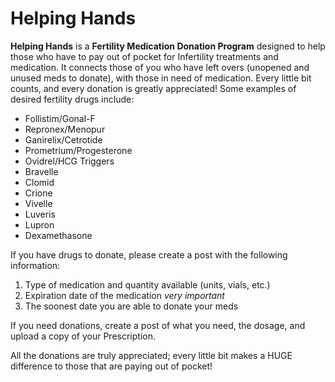 # Helping Hands

**Helping Hands** is a **Fertility Medication Donation Program** designed to help those who have to pay out of pocket for Infertility treatments and medication. It connects those of you who have left overs (unopened and unused meds to donate), with those in need of medication. Every little bit counts, and every donation is greatly appreciated! Some examples of desired fertility drugs include: 
* Follistim/Gonal-F 
* Repronex/Menopur 
* Ganirelix/Cetrotide 
* Prometrium/Progesterone 
* Ovidrel/HCG Triggers 
* Bravelle
* Clomid 
* Crione 
* Vivelle 
* Luveris 
* Lupron 
* Dexamethasone 

If you have drugs to donate, please create a post with the following information:
1. Type of medication and quantity available (units, vials, etc.) 
1. Expiration date of the medication *very important* 
1. The soonest date you are able to donate your meds 

If you need donations, create a post of what you need, the dosage, and upload a copy of your Prescription. 

All the donations are truly appreciated; every little bit makes a HUGE difference to those that are paying out of pocket! 
